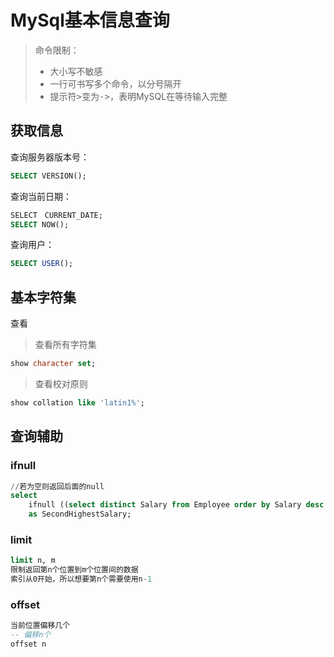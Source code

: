 # MySql基本信息查询

> 命令限制：
>
> - 大小写不敏感
> - 一行可书写多个命令，以分号隔开
> - 提示符<kbd>></kbd>变为<kbd>-></kbd>，表明MySQL在等待输入完整

## 获取信息

查询服务器版本号：

```sql
SELECT VERSION();
```

查询当前日期：

```sql
SELECT　CURRENT_DATE;
SELECT NOW();
```

查询用户：

```sql
SELECT USER();
```

## 基本字符集

查看

> 查看所有字符集

```sql
show character set;
```

> 查看校对原则

```sql
show collation like 'latin1%';
```

## 查询辅助

### ifnull

```sql
//若为空则返回后面的null
select 
    ifnull ((select distinct Salary from Employee order by Salary desc limit 1 offset 1),null)
    as SecondHighestSalary;
```

### limit

```sql
limit n, m
限制返回第n个位置到m个位置间的数据
索引从0开始，所以想要第n个需要使用n-1
```

### offset

```sql
当前位置偏移几个
-- 偏移n个
offset n
```

